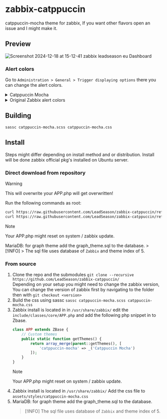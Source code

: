 # zabbix-catppuccin
catppuccin-mocha theme for zabbix, If you want other flavors open an issue and I might make it.
## Preview
![Screenshot 2024-12-18 at 15-12-41 zabbix leadseason eu Dashboard](https://github.com/user-attachments/assets/35634259-13d4-4966-a047-02917d12d587)


### Alert colors
Go to `Administration > General > Trigger displaying options` there you can change the alert colors.

<details>
<summary>Catppuccin Mocha</summary>

    Disaster: #F38BA8
    High: #EBA0AC
    Average: #FAB387
    Warning: #F9E2AF
    Information: #89B4FA
    Not classified: #6C7086
</details>

<details>
<summary>Original Zabbix alert colors</summary>

    Disaster: #E45959
    High: #E97659
    Average: #FFA059
    Warning: #FFC859
    Information: #7499FF
    Not classified: #97AAB3
</details>

## Building

```
sassc catppuccin-mocha.scss catppuccin-mocha.css
```

## Install
Steps might differ depending on install method and or distribution. Install will be done zabbix official pkg's installed on Ubuntu server.

### Direct download from repository
> [!WARNING]
> This will overwrite your APP.php will get overwritten!

Run the following commands as root:
```sh
curl https://raw.githubusercontent.com/LeadSeason/zabbix-catppuccin/refs/heads/master/include/classes/core/APP.php -o /usr/share/zabbix/include/classes/core/APP.php 
curl https://raw.githubusercontent.com/LeadSeason/zabbix-catppuccin/refs/heads/master/assets/styles/catppuccin-mocha.css -o /usr/share/zabbix/assets/styles/catppuccin-mocha.css 

```
> [!NOTE]
> Your APP.php might reset on system / zabbix update.

MariaDB: for graph theme add the graph_theme.sql to the database.
    > [!INFO]
    > The sql file uses database of `Zabbix` and theme index of 5. 

### From source
1. Clone the repo and the submodules `git clone --recursive https://github.com/LeadSeason/zabbix-catppuccin/`  
    Depending on your setup you might need to change the zabbix version, You can change the version of zabbix first by navigating to the folder then with `git checkout <version>`
2. Build the css using sassc `sassc catppuccin-mocha.scss catppuccin-mocha.css`
3. Zabbix install is located in in `/usr/share/zabbix/`
    edit the `include/classes/core/APP.php` and add the following php snippet in to Zbase. 
    ```php
    class APP extends ZBase {
        // Custom themes
        public static function getThemes() {
            return array_merge(parent::getThemes(), [
                'catppuccin-mocha' => _('Catppuccin Mocha')
            ]);
        }
    }
    ```
    > [!NOTE]
    > Your APP.php might reset on system / zabbix update.
4. Zabbix install is located in `/usr/share/zabbix/`
    Add the css file to `assets/styles/catppuccin-mocha.css`
5. MariaDB: for graph theme add the graph_theme.sql to the database.
    > [!INFO]
    > The sql file uses database of `Zabbix` and theme index of 5. 
    
